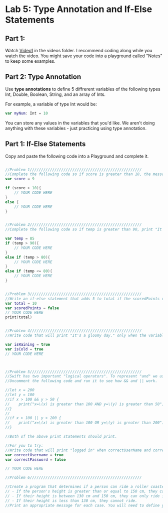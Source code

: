 # Lab 5: Type Annotation and If-Else Statements

## Part 1: 
Watch [Video1](https://drive.google.com/drive/folders/1ng5vNLE8ys6Ui3Ps28cO-VdoqKaMcgx8?usp=drive_link) in the videos folder. I recommend coding along while you watch the video. You might save your code into a playground called "Notes" to keep some examples.

## Part 2: Type Annotation
Use **type annotations** to define 5 diffrerent variables of the following types Int, Double, Boolean, String, and an array of Ints.

For example, a variable of type Int would be:
```swift
var myNum: Int = 10
```
You can store any values in the variables that you'd like. We aren't doing anything with these variables - just practicing using type annotation.

## Part 1: If-Else Statements

Copy and paste the following code into a Playground and complete it.

```swift

//Problem 1//////////////////////////////////////////////////
//Complete the following code so if score is greater than 10, the message "You win!" prints. If the score is less than or equal to 10, print "You lose!"
var score = 9

if (score > 10){
    // YOUR CODE HERE
}
else {
    // YOUR CODE HERE
}


//Problem 2//////////////////////////////////////////////////
//Complete the following code so if temp is greater than 90, print "It's hot!". If temp is greater than 80 but less than 90, print "It's nice.".  Else, print "It's cold!".

var temp = 85
if (temp > 90){
    // YOUR CODE HERE
}
else if (temp > 80){
    // YOUR CODE HERE
}
else if (temp <= 80){
    // YOUR CODE HERE
}


//Problem 3//////////////////////////////////////////////////
//Write an if-else statement that adds 5 to total if the scoredPoints variable is set to true. Else, decrease the score by 1 point. This code should print 9.
var total = 10
var scoredPoints = false
// YOUR CODE HERE
print(total)


//Problem 4//////////////////////////////////////////////////
//Write code that will print "It's a gloomy day." only when the variables isRaining and isCold are both set equal to true. You must use if-else statements.

var isRaining = true
var isCold = true
// YOUR CODE HERE



//Problem 5//////////////////////////////////////////////////
//Swift has two important "logical operators". To represent "and" we use the double-ampersand &&. To represent "or" we use the double-pipe ||.
//Uncomment the following code and run it to see how && and || work.

//let x = 200
//let y = 100
//if x > 100 && y > 50 {
//    print("x=\(x) is greater than 100 AND y=\(y) is greater than 50")
//}
//
//if x > 100 || y > 200 {
//    print("x=\(x) is greater than 100 OR y=\(y) is greater than 200")
//}

//Both of the above print statements should print.

//For you to try:
//Write code that will print "logged in" when correctUserName and correctPassword are true. It should print "not logged in" when either the user name or password is incorrect. 
var correctUsername = true
var correctPassword = false

// YOUR CODE HERE

//Problem 6//////////////////////////////////////////////////

//Create a program that determines if a person can ride a roller coaster. Use the following conditions:
// - If the person's height is greater than or equal to 150 cm, they can ride alone.
// - If their height is between 130 cm and 150 cm, they can only ride if accompanied by an adult.
// - If their height is less than 130 cm, they cannot ride.
//Print an appropriate message for each case. You will need to define your own variable for this problem.

```


